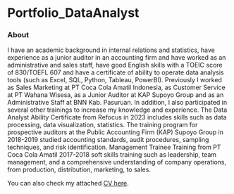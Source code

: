 # Portfolio_DataAnalyst

### About
I have an academic background in internal relations and statistics, have experience as a junior auditor in an accounting firm and have worked as an administrative and sales staff, have good English skills with a TOEIC score of 830/TOEFL 607 and have a certificate of ability to operate data analysis tools (such as Excel, SQL, Python, Tableau, PowerBI). Previously I worked as Sales Marketing at PT Coca Cola Amatil Indonesia, as Customer Service at PT Wahana Wisesa, as a Junior Auditor at KAP Supoyo Group and as an Administrative Staff at BNN Kab. Pasuruan. In addition, I also participated in several other trainings to increase my knowledge and experience. The Data Analyst Ability Certificate from Refocus in 2023 includes skills such as data processing, data visualization, statistics. The training program for prospective auditors at the Public Accounting Firm (KAP) Supoyo Group in 2018-2019 studied accounting standards, audit procedures, sampling techniques, and risk identification. Management Trainee Training from PT Coca Cola Amatil 2017-2018 soft skills training such as leadership, team management, and a comprehensive understanding of company operations, from production, distribution, marketing, to sales.

You can also check my attached [CV here](https://github.com/anggaes793/Portfolio_DataAnalyst/blob/main/angga-cv%202025%20ENG-1.pdf).
